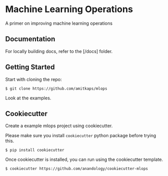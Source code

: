 # Machine Learning Operations

A primer on improving machine learning operations

## Documentation

For locally building docs, refer to the [/docs] folder.

## Getting Started

Start with cloning the repo:

```
$ git clone https://github.com/amitkaps/mlops
```

Look at the examples.

## Cookiecutter

Create a example mlops project using cookiecutter.

Please make sure you install `cookiecutter` python package before trying this.

```
$ pip install cookiecutter
```

Once cookiecutter is installed, you can run using the cookiecutter template.

```
$ cookiecutter https://github.com/anandology/cookiecutter-mlops
```

